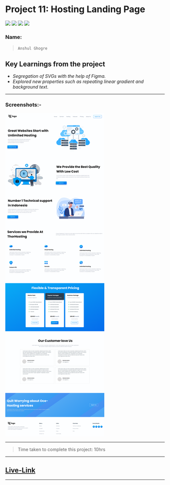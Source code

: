# Project 11: Hosting Landing Page

![](https://img.shields.io/badge/HTML-CSS-blue) ![](https://img.shields.io/badge/LCO-iNeuron.ai-lightgrey) ![](https://img.shields.io/badge/Assignment--1-Project--11-success) ![](https://img.shields.io/badge/Full--Stack--Java--Dev-Bootcamp-yellowgreen)

### Name:

> `Anshul Ghogre`

## Key Learnings from the project

- _Segregation of SVGs with the help of Figma._
- _Explored new properties such as repeating linear gradient and background text._

---

### Screenshots:-

![Project11](./a11.png)

---

> Time taken to complete this project: 10hrs

---

## [Live-Link](https://project-11-hosting-landing-page1.netlify.app/)

---
